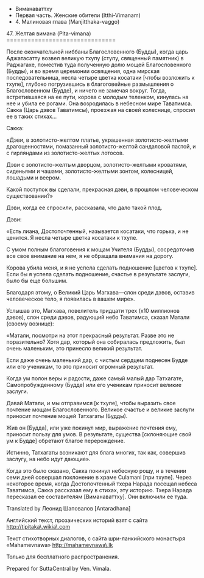 









* Виманаваттху
* Первая часть\. Женские обители \(Itthi\-Vimanam\)
* 4\. Малиновая глава \(Manjitthaka\-vaggo\)


47\. Желтая вимана \(Pita\-vimana\)
\=\=\=\=\=\=\=\=\=\=\=\=\=\=\=\=\=\=\=\=\=\=\=\=\=\=\=\=\=\=\=



После окончательной ниббаны Благословенного \(Будды\), когда царь Аджатасатту возвел великую тхупу \(ступу, священный памятник\) в Раджагахе, поместив туда полученную долю мощей Благословенного \(Будды\), и во время церемонии освящения, одна мирская последовательница, несла четыре цветка косатаки \[чтобы возложить к тхупе\], глубоко погрузившись в благоговейные размышления о Благословенном \(Будде\), и ничего не замечая вокруг\. Тогда, встретившаяся на ее пути, корова с молодым теленком, кинулась на нее и убила ее рогами\. Она возродилась в небесном мире Таватимса\. Сакка \(Царь дэвов Таватимсы\), проезжая на своей колеснице, спросил ее в таких стихах…


Сакка:


«Дэви, в золотисто\-желтом платье, украшенная золотисто\-желтыми драгоценностями, помазанный золотисто\-желтой сандаловой пастой, и с гирляндами из золотисто\-желтых лотосов\.


Дэви с золотисто\-желтым дворцом, золотисто\-желтыми кроватями, сиденьями и чашами, золотисто\-желтыми зонтом, колесницей, лошадьми и веером\.


Какой поступок вы сделали, прекрасная дэви, в прошлом человеческом существовании?»


Дэви, когда ее спросили, рассказала, что дало такой плод\.


Дэви:


«Есть лиана, Достопочтенный, называется косатаки, что горька, и не ценится\. Я несла четыре цветка косатаки к тхупе\.


С умом полным благоговения к мощам Учителя \(Будды\), сосредоточив все свое внимание на нем, я не обращала внимания на дорогу\.


Корова убила меня, и я не успела сделать подношение \[цветов к тхупе\]\. Если бы я успела сделать подношение, счастье в результате заслуги, было бы еще большим\.


Благодаря этому, о Великий Царь Магхава—слон среди дэвов, оставив человеческое тело, я появилась в вашем мире»\.


Услышав это, Магхава, повелитель тридцати трех \(х10 миллионов дэвов\), слон среди дэвов, радующий небо Таватимса, сказал Матали \(своему вознице\):


«Матали, посмотри на этот прекрасный результат\. Разве это не поразительно? Хотя дар, который она собиралась предложить, был очень маленьким, это принесло великий результат\.


Если даже очень маленький дар, с чистым сердцем поднесен Будде или его ученикам, то это приносит огромный результат\.


Когда ум полон веры и радости, даже самый малый дар Татхагате, Самопробужденному \(Будде\) или его ученикам приносит великие заслуги\.


Давай Матали, и мы отправимся \[к тхупе\], чтобы выразить свое почтение мощам Благословенного\. Великое счастье и великие заслуги приносит почтение мощей Татхагаты \(Будды\)\.


Жив он \[Будда\], или уже покинул мир, выражение почтения ему, приносит пользу для умов\. В результате, существа \[склоняющие свой ум к Будде\] обретают благое перерождение\.


Истинно, Татхагаты возникают для блага многих, так как, совершив заслугу, на небо идут дающие»\.


Когда это было сказано, Сакка покинул небесную рощу, и в течении семи дней совершал поклонение в храме Culamani \[при тхупе\]\. Через некоторое время, когда Достопочтенный тхера Нарада посещал небеса Таватимса, Сакка рассказал ему в стихах, эту историю\. Тхера Нарада пересказал ее составителям \[Виманаваттху\]\. Они включили ее туда\.



Translated by Леонид Шаповалов \[Antaradhana\]


Английский текст, прозаических историй взят с сайта <http://tipitaka\.wikia\.com>


Текст стихотворных диалогов, с сайта шри\-ланкийского монастыря «Mahamevnawa» <http://mahamevnawa\.lk>


Только для бесплатного распространения\.


Prepared for SuttaCentral by Ven\. Vimala\.






